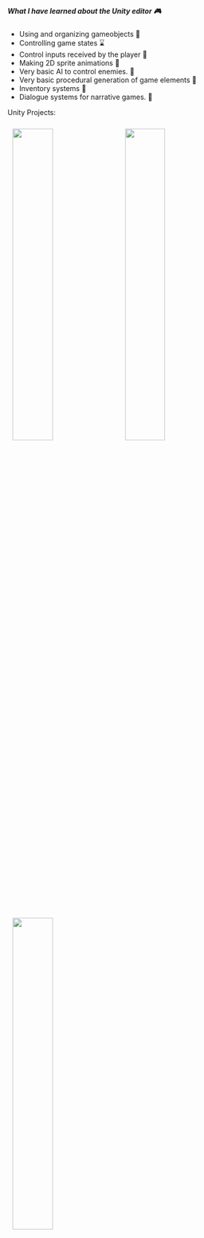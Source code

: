 ##### What I have learned about the Unity editor  :video_game:
- Using and organizing gameobjects 💊
- Controlling game states ⌛
- Control inputs received by the player 🔫
- Making 2D sprite animations 🏃
- Very basic AI to control enemies. 👾
- Very basic procedural generation of game elements 🗻
- Inventory systems 📂
- Dialogue systems for narrative games. 📕

Unity Projects:

<img src="https://github-readme-stats.vercel.app/api/pin/?username=chaconmoon&repo=Deadly-Harmony&theme=dracula" style="width:40%; margin:2%;">
<img src="https://github-readme-stats.vercel.app/api/pin/?username=chaconmoon&repo=Island-Survival-Test&theme=dracula" style="width:40%; margin:2%">
<img src="https://github-readme-stats.vercel.app/api/pin/?username=chaconmoon&repo=PixelMetroid&theme=dracula" style="width:40%; margin:2%">